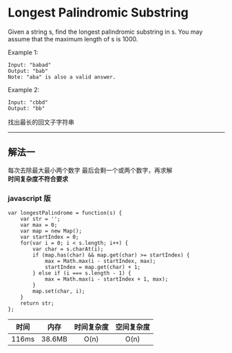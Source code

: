 # Longest Palindromic Substring

Given a string s, find the longest palindromic substring in s. You may assume that the maximum length of s is 1000.

Example 1:
```
Input: "babad"
Output: "bab"
Note: "aba" is also a valid answer.
```


Example 2:
```
Input: "cbbd"
Output: "bb"
```

找出最长的回文子字符串

-----

## 解法一
每次去除最大最小两个数字 最后会剩一个或两个数字，再求解  
**时间复杂度不符合要求**
### javascript 版
```
var longestPalindrome = function(s) {
    var str = '';
    var max = 0;
    var map = new Map();
    var startIndex = 0;
    for(var i = 0; i < s.length; i++) {
        var char = s.charAt(i);
        if (map.has(char) && map.get(char) >= startIndex) {
            max = Math.max(i - startIndex, max);
            startIndex = map.get(char) + 1;
        } else if (i === s.length - 1) {
            max = Math.max(i - startIndex + 1, max);
        }
        map.set(char, i);
    }
    return str;
};
```
时间|内存|时间复杂度|空间复杂度
:--:|:--:|:--:|:--:
116ms|38.6MB|O(n)|O(n)


